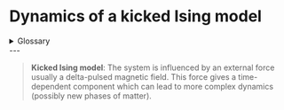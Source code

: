 # Dynamics of a kicked Ising model
 
<details>
	<summary>Glossary</summary>
	
	Ising model: The traditional ising model is used to describe ferromagnetism in stats mechanics. It consists of spins that can be in a state of (+1 or -1). The energy is determined by the alignment of these spins. (it helps identify phase transitions of matter).

	Ferromagnetism: The way certain materials are attracted to one another. It is responsible for magnetism in magnets.

	Delta-pulsed transverse magnetic field: A magnetic field applied in short intense bursts that are perpendicular to a direction.

	Hamiltonian: operator that corresponds to total energy of that system, including kinetic and potential energy. (𝐻^ = 𝑇^ + 𝑉^)

	Trotterization:

</details>
---

> **Kicked Ising model**: The system is influenced by an external force usually a delta-pulsed magnetic field. This force gives a time-dependent component which can lead to more complex dynamics (possibly new phases of matter).

